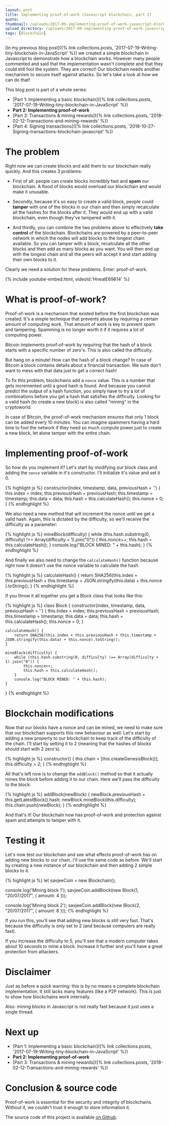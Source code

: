 ```yaml
---
layout: post
title: Implementing proof-of-work (Javascript blockchain, part 2)
quote:
thumbnail: /uploads/2017-09-implementing-proof-of-work-javascript-blockchain/poster-750.jpg
upload_directory: /uploads/2017-09-implementing-proof-of-work-javascript-blockchain
tags: [Blockchain]
---
```


[In my previous blog post]({% link collections.posts, '2017-07-19-Writing-tiny-blockchain-in-JavaScript' %}) we created a simple blockchain in Javascript to demonstrate how a blockchain works. However many people commented and said that the implementation wasn't complete and that they could still fool the system. They are correct! Our blockchain needs another mechanism to secure itself against attacks. So let's take a look at how we can do that!

<!--more-->

This blog post is part of a whole series:

* [Part 1: Implementing a basic blockchain]({% link collections.posts, '2017-07-19-Writing-tiny-blockchain-in-JavaScript' %})
* **Part 2: Implementing proof-of-work**
* [Part 3: Transactions & mining rewards]({% link collections.posts, '2018-02-12-Transactions-and-mining-rewards' %})
* [Part 4: Signing transactions]({% link collections.posts, '2018-10-27-Signing-transactions-blockchain-javascript' %})

# The problem
Right now we can create blocks and add them to our blockchain really quickly. And this creates 3 problems:

* First of all: people can create blocks incredibly fast and **spam** our blockchain. A flood of blocks would overload our blockchain and would make it unusable.

* Secondly, because it's so easy to create a valid block, people could **tamper** with one of the blocks in our chain and then simply recalculate all the hashes for the blocks after it. They would end up with a valid blockchain, even though they've tampered with it.

* And thirdly, you can combine the two problems above to effectively **take control** of the blockchain. Blockchains are powered by a peer-to-peer network in which the nodes will add blocks to the longest chain available. So you can tamper with a block, recalculate all the other blocks and then add as many blocks as you want. You will then end up with the longest chain and all the peers will accept it and start adding their own blocks to it.

Clearly we need a solution for these problems. Enter: proof-of-work.

{% include youtube-embed.html, videoId:'HneatE69814' %}


# What is proof-of-work?
Proof-of-work is a mechanism that existed before the first blockchain was created. It's a simple technique that prevents abuse by requiring a certain amount of computing work. That amount of work is key to prevent spam and tampering. Spamming is no longer worth it if it requires a lot of computing power.

Bitcoin implements proof-of-work by requiring that the hash of a block starts with a specific number of zero's. This is also called the difficulty.

But hang on a minute! How can the hash of a block change? In case of Bitcoin a block contains details about a financial transaction. We sure don't want to mess with that data just to get a correct hash!

To fix this problem, blockchains add a ``nonce`` value. This is a number that gets incremented until a good hash is found. And because you cannot predict the output of a hash function, you simply have to try a lot of combinations before you get a hash that satisfies the difficulty. Looking for a valid hash (to create a new block) is also called "mining" in the cryptoworld.

In case of Bitcoin, the proof-of-work mechanism ensures that only 1 block can be added every 10 minutes. You can imagine spammers having a hard time to fool the network if they need so much compute power just to create a new block, let alone tamper with the entire chain.

# Implementing proof-of-work
So how do you implement it? Let's start by modifying our block class and adding the ``nonce`` variable in it's constructor. I'll initialize it's value and set it 0.

{% highlight js %}
constructor(index, timestamp, data, previousHash = '') {
	this.index = index;
	this.previousHash = previousHash;
	this.timestamp = timestamp;
	this.data = data;
	this.hash = this.calculateHash();
	this.nonce = 0;
}
{% endhighlight %}


We also need a new method that will increment the nonce until we get a valid hash. Again, this is dictated by the difficulty, so we'll receive the difficulty as a parameter:

{% highlight js %}
mineBlock(difficulty) {
	while (this.hash.substring(0, difficulty) !== Array(difficulty + 1).join("0")) {
		this.nonce++;
		this.hash = this.calculateHash();
	}
	console.log("BLOCK MINED: " + this.hash);
}
{% endhighlight %}


And finally we also need to change the ``calculateHash()`` function because right now it doesn't use the nonce variable to calculate the hash.

{% highlight js %}
calculateHash() {
	return SHA256(this.index +
		this.previousHash +
		this.timestamp +
		JSON.stringify(this.data) +
		this.nonce
	).toString();
}
{% endhighlight %}

If you throw it all together you get a Block class that looks like this:

{% highlight js %}
class Block {
	constructor(index, timestamp, data, previousHash = '') {
		this.index = index;
		this.previousHash = previousHash;
		this.timestamp = timestamp;
		this.data = data;
		this.hash = this.calculateHash();
		this.nonce = 0;
	}

	calculateHash() {
		return SHA256(this.index + this.previousHash + this.timestamp + JSON.stringify(this.data) + this.nonce).toString();
	}

	mineBlock(difficulty) {
		while (this.hash.substring(0, difficulty) !== Array(difficulty + 1).join("0")) {
			this.nonce++;
			this.hash = this.calculateHash();
		}
		console.log("BLOCK MINED: " + this.hash);
	}
}
{% endhighlight %}


# Blockchain modifications
Now that our blocks have a nonce and can be mined, we need to make sure that our blockchain supports this new behaviour as well. Let's start by adding a new property to our blockchain to keep track of the difficulty of the chain. I'll start by setting it to 2 (meaning that the hashes of blocks should start with 2 zero's).

{% highlight js %}
constructor() {
	this.chain = [this.createGenesisBlock()];
	this.difficulty = 2;
}
{% endhighlight %}

All that's left now is to change the ``addBlock()`` method so that it actually mines the block before adding it to our chain. Here we'll pass the difficulty to the block:

{% highlight js %}
addBlock(newBlock) {
	newBlock.previousHash = this.getLatestBlock().hash;
	newBlock.mineBlock(this.difficulty);
	this.chain.push(newBlock);
}
{% endhighlight %}

And that's it! Our blockchain now has proof-of-work and protection against spam and attempts to tamper with it.


# Testing it
Let's now test our blockchain and see what effects proof-of-work has on adding new blocks to our chain. I'll use the same code as before. We'll start by creating a new instance of our blockchain and then adding 2 simple blocks to it.

{% highlight js %}
let savjeeCoin = new Blockchain();

console.log('Mining block 1');
savjeeCoin.addBlock(new Block(1, "20/07/2017", { amount: 4 }));

console.log('Mining block 2');
savjeeCoin.addBlock(new Block(2, "20/07/2017", { amount: 8 }));
{% endhighlight %}

If you run this, you'll see that adding new blocks is still very fast. That's because the difficulty is only set to 2 (and because computers are really fast).

If you increase the difficulty to 5, you'll see that a modern computer takes about 10 seconds to mine a block. Increase it further and you'll have a great protection from attackers.

# Disclaimer
Just as before a quick warning: this is by no means a complete blockchain implementation. It still lacks many features (like a P2P network). This is just to show how blockchains work internally.

Also: mining blocks in Javascript is not really fast because it just uses a single thread.

# Next up
* [Part 1: Implementing a basic blockchain]({% link collections.posts, '2017-07-19-Writing-tiny-blockchain-in-JavaScript' %})
* **Part 2: Implementing proof-of-work**
* [Part 3: Transactions & mining rewards]({% link collections.posts, '2018-02-12-Transactions-and-mining-rewards' %})

# Conclusion & source code
Proof-of-work is essential for the security and integrity of blockchains. Without it, we couldn't trust it enough to store information it.

The source code of this project is available [on Github](https://github.com/SavjeeTutorials/SavjeeCoin).